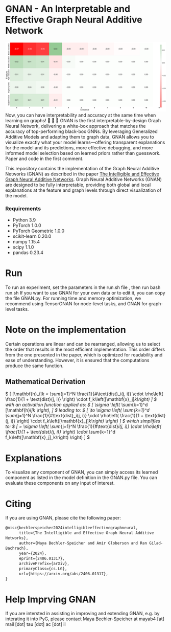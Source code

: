 # GNAN - An Interpretable and Effective Graph Neural Additive Network
![](fig.png)
Now, you can have interpretability and accuracy at the same time when learning on graphs! 🤩 🤩 🤩 
GNAN is the first interpretable-by-design Graph Neural Network, delivering a white-box approach that matches the accuracy of top-performing black-box GNNs. By leveraging Generalized Additive Models and adapting them to graph data, GNAN allows you to visualize exactly what your model learns—offering transparent explanations for the model and its predictions, more effective debugging, and more informed model selection based on learned priors rather than guesswork. Paper and code in the first comment.

This repository contains the implementation of the Graph Neural Additive Networks (GNAN) as described in the paper [The Intelligible and Effective Graph Neural Additive Networks](https://arxiv.org/pdf/2406.01317).
Graph Neural Additive Networks (GNAN) are designed to be fully interpretable, providing both global and local explanations at the feature and graph levels through direct visualization of the model.


### Requirements
* Python 3.9
* PyTorch 1.0.0
* PyTorch Geometric 1.0.0
* scikit-learn 0.20.0
* numpy 1.15.4
* scipy 1.1.0
* pandas 0.23.4

# Run
To run an experiment, set the parameters in the run.sh file , then run bash run.sh
If you want to use GNAN for your own data or to edit it, you can copy the file GNAN.py. 
For running time and memory optimization, we recommend using TensorGNAN for node-level tasks, and GNAN for graph-level tasks.

# Note on the implementation
Certain operations are linear and can be rearranged, allowing us to select the order that results in the most efficient implementation. This order differs from the one presented in the paper, which is optimized for readability and ease of understanding. However, it is ensured that the computations produce the same function.

## Mathematical Derivation
$
\[
[\mathbf{h}_i]_k = \sum_{j=1}^N \frac{1}{\#\text{dist}_i(j, i)} \cdot \rho\left( \frac{1}{1 + \text{dist}(j, i)} \right) \cdot f_k\left([\mathbf{x}_j]_k\right)
\]
$
with an activation function applied as:
$
\[
\sigma \left( \sum_{k=1}^d [\mathbf{h}_i]_k \right),
\]
$
leading to:
$
\[
\to \sigma \left( \sum_{k=1}^d \sum_{j=1}^N \frac{1}{\#\text{dist}_i(j, i)} \cdot \rho\left( \frac{1}{1 + \text{dist}(j, i)} \right) \cdot f_k\left([\mathbf{x}_j]_k\right) \right)
\]
$
which simplifies to:
$
\[
= \sigma \left( \sum_{j=1}^N \frac{1}{\#\text{dist}_i(j, i)} \cdot \rho\left( \frac{1}{1 + \text{dist}(j, i)} \right) \cdot \sum_{k=1}^d f_k\left([\mathbf{x}_j]_k\right) \right)
\]
$
# Explanations
To visualize any component of GNAN, you can simply access its learned component as listed in the model definition in the GNAN.py file. You can evaluate these components on any input of interest.


# Citing
If you are using GNAN, please cite the following paper:
```
@misc{bechlerspeicher2024intelligibleeffectivegraphneural,
      title={The Intelligible and Effective Graph Neural Additive Networks}, 
      author={Maya Bechler-Speicher and Amir Globerson and Ran Gilad-Bachrach},
      year={2024},
      eprint={2406.01317},
      archivePrefix={arXiv},
      primaryClass={cs.LG},
      url={https://arxiv.org/abs/2406.01317}, 
}
```

# Help Imprving GNAN
If you are intersted in assisting in improving and extending GNAN, e.g. by interating it into PyG, please contact Maya Bechler-Speicher at mayab4 [at] mail [dot] tau  [dot] ac  [dot] il

